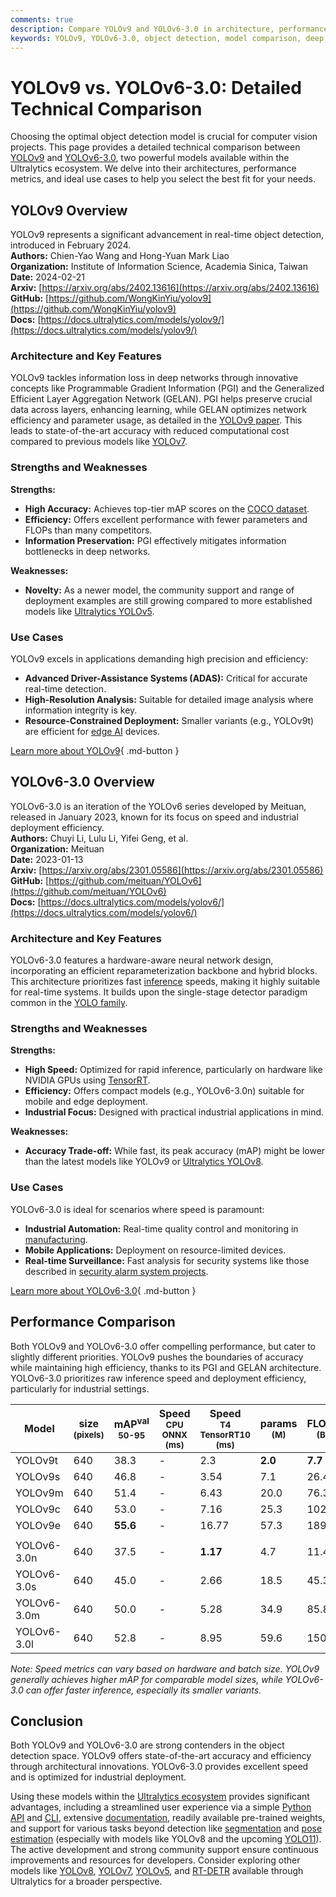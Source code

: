 ```yaml
---
comments: true
description: Compare YOLOv9 and YOLOv6-3.0 in architecture, performance, and applications. Discover the ideal model for your object detection needs.
keywords: YOLOv9, YOLOv6-3.0, object detection, model comparison, deep learning, computer vision, performance benchmarks, real-time AI, efficient algorithms, Ultralytics documentation
---
```


# YOLOv9 vs. YOLOv6-3.0: Detailed Technical Comparison

Choosing the optimal object detection model is crucial for computer vision projects. This page provides a detailed technical comparison between [YOLOv9](https://docs.ultralytics.com/models/yolov9/) and [YOLOv6-3.0](https://docs.ultralytics.com/models/yolov6/), two powerful models available within the Ultralytics ecosystem. We delve into their architectures, performance metrics, and ideal use cases to help you select the best fit for your needs.

<script async src="https://cdn.jsdelivr.net/npm/chart.js"></script>
<script defer src="../../javascript/benchmark.js"></script>

<canvas id="modelComparisonChart" width="1024" height="400" active-models='["YOLOv9", "YOLOv6-3.0"]'></canvas>

## YOLOv9 Overview

YOLOv9 represents a significant advancement in real-time object detection, introduced in February 2024.  
**Authors:** Chien-Yao Wang and Hong-Yuan Mark Liao  
**Organization:** Institute of Information Science, Academia Sinica, Taiwan  
**Date:** 2024-02-21  
**Arxiv:** [https://arxiv.org/abs/2402.13616](https://arxiv.org/abs/2402.13616)  
**GitHub:** [https://github.com/WongKinYiu/yolov9](https://github.com/WongKinYiu/yolov9)  
**Docs:** [https://docs.ultralytics.com/models/yolov9/](https://docs.ultralytics.com/models/yolov9/)

### Architecture and Key Features

YOLOv9 tackles information loss in deep networks through innovative concepts like Programmable Gradient Information (PGI) and the Generalized Efficient Layer Aggregation Network (GELAN). PGI helps preserve crucial data across layers, enhancing learning, while GELAN optimizes network efficiency and parameter usage, as detailed in the [YOLOv9 paper](https://arxiv.org/abs/2402.13616). This leads to state-of-the-art accuracy with reduced computational cost compared to previous models like [YOLOv7](https://docs.ultralytics.com/models/yolov7/).

### Strengths and Weaknesses

**Strengths:**

- **High Accuracy:** Achieves top-tier mAP scores on the [COCO dataset](https://docs.ultralytics.com/datasets/detect/coco/).
- **Efficiency:** Offers excellent performance with fewer parameters and FLOPs than many competitors.
- **Information Preservation:** PGI effectively mitigates information bottlenecks in deep networks.

**Weaknesses:**

- **Novelty:** As a newer model, the community support and range of deployment examples are still growing compared to more established models like [Ultralytics YOLOv5](https://docs.ultralytics.com/models/yolov5/).

### Use Cases

YOLOv9 excels in applications demanding high precision and efficiency:

- **Advanced Driver-Assistance Systems (ADAS):** Critical for accurate real-time detection.
- **High-Resolution Analysis:** Suitable for detailed image analysis where information integrity is key.
- **Resource-Constrained Deployment:** Smaller variants (e.g., YOLOv9t) are efficient for [edge AI](https://www.ultralytics.com/glossary/edge-ai) devices.

[Learn more about YOLOv9](https://docs.ultralytics.com/models/yolov9/){ .md-button }

## YOLOv6-3.0 Overview

YOLOv6-3.0 is an iteration of the YOLOv6 series developed by Meituan, released in January 2023, known for its focus on speed and industrial deployment efficiency.  
**Authors:** Chuyi Li, Lulu Li, Yifei Geng, et al.  
**Organization:** Meituan  
**Date:** 2023-01-13  
**Arxiv:** [https://arxiv.org/abs/2301.05586](https://arxiv.org/abs/2301.05586)  
**GitHub:** [https://github.com/meituan/YOLOv6](https://github.com/meituan/YOLOv6)  
**Docs:** [https://docs.ultralytics.com/models/yolov6/](https://docs.ultralytics.com/models/yolov6/)

### Architecture and Key Features

YOLOv6-3.0 features a hardware-aware neural network design, incorporating an efficient reparameterization backbone and hybrid blocks. This architecture prioritizes fast [inference](https://docs.ultralytics.com/modes/predict/) speeds, making it highly suitable for real-time systems. It builds upon the single-stage detector paradigm common in the [YOLO family](https://www.ultralytics.com/yolo).

### Strengths and Weaknesses

**Strengths:**

- **High Speed:** Optimized for rapid inference, particularly on hardware like NVIDIA GPUs using [TensorRT](https://docs.ultralytics.com/integrations/tensorrt/).
- **Efficiency:** Offers compact models (e.g., YOLOv6-3.0n) suitable for mobile and edge deployment.
- **Industrial Focus:** Designed with practical industrial applications in mind.

**Weaknesses:**

- **Accuracy Trade-off:** While fast, its peak accuracy (mAP) might be lower than the latest models like YOLOv9 or [Ultralytics YOLOv8](https://docs.ultralytics.com/models/yolov8/).

### Use Cases

YOLOv6-3.0 is ideal for scenarios where speed is paramount:

- **Industrial Automation:** Real-time quality control and monitoring in [manufacturing](https://www.ultralytics.com/solutions/ai-in-manufacturing).
- **Mobile Applications:** Deployment on resource-limited devices.
- **Real-time Surveillance:** Fast analysis for security systems like those described in [security alarm system projects](https://docs.ultralytics.com/guides/security-alarm-system/).

[Learn more about YOLOv6-3.0](https://docs.ultralytics.com/models/yolov6/){ .md-button }

## Performance Comparison

Both YOLOv9 and YOLOv6-3.0 offer compelling performance, but cater to slightly different priorities. YOLOv9 pushes the boundaries of accuracy while maintaining high efficiency, thanks to its PGI and GELAN architecture. YOLOv6-3.0 prioritizes raw inference speed and deployment efficiency, particularly for industrial settings.

| Model       | size<br><sup>(pixels) | mAP<sup>val<br>50-95 | Speed<br><sup>CPU ONNX<br>(ms) | Speed<br><sup>T4 TensorRT10<br>(ms) | params<br><sup>(M) | FLOPs<br><sup>(B) |
| ----------- | --------------------- | -------------------- | ------------------------------ | ----------------------------------- | ------------------ | ----------------- |
| YOLOv9t     | 640                   | 38.3                 | -                              | 2.3                                 | **2.0**            | **7.7**           |
| YOLOv9s     | 640                   | 46.8                 | -                              | 3.54                                | 7.1                | 26.4              |
| YOLOv9m     | 640                   | 51.4                 | -                              | 6.43                                | 20.0               | 76.3              |
| YOLOv9c     | 640                   | 53.0                 | -                              | 7.16                                | 25.3               | 102.1             |
| YOLOv9e     | 640                   | **55.6**             | -                              | 16.77                               | 57.3               | 189.0             |
|             |                       |                      |                                |                                     |                    |                   |
| YOLOv6-3.0n | 640                   | 37.5                 | -                              | **1.17**                            | 4.7                | 11.4              |
| YOLOv6-3.0s | 640                   | 45.0                 | -                              | 2.66                                | 18.5               | 45.3              |
| YOLOv6-3.0m | 640                   | 50.0                 | -                              | 5.28                                | 34.9               | 85.8              |
| YOLOv6-3.0l | 640                   | 52.8                 | -                              | 8.95                                | 59.6               | 150.7             |

_Note: Speed metrics can vary based on hardware and batch size. YOLOv9 generally achieves higher mAP for comparable model sizes, while YOLOv6-3.0 can offer faster inference, especially its smaller variants._

## Conclusion

Both YOLOv9 and YOLOv6-3.0 are strong contenders in the object detection space. YOLOv9 offers state-of-the-art accuracy and efficiency through architectural innovations. YOLOv6-3.0 provides excellent speed and is optimized for industrial deployment.

Using these models within the [Ultralytics ecosystem](https://docs.ultralytics.com/) provides significant advantages, including a streamlined user experience via a simple [Python API](https://docs.ultralytics.com/usage/python/) and [CLI](https://docs.ultralytics.com/usage/cli/), extensive [documentation](https://docs.ultralytics.com/), readily available pre-trained weights, and support for various tasks beyond detection like [segmentation](https://docs.ultralytics.com/tasks/segment/) and [pose estimation](https://docs.ultralytics.com/tasks/pose/) (especially with models like YOLOv8 and the upcoming [YOLO11](https://docs.ultralytics.com/models/yolo11/)). The active development and strong community support ensure continuous improvements and resources for developers. Consider exploring other models like [YOLOv8](https://docs.ultralytics.com/models/yolov8/), [YOLOv7](https://docs.ultralytics.com/compare/yolov7-vs-yolov9/), [YOLOv5](https://docs.ultralytics.com/compare/yolov9-vs-yolov5/), and [RT-DETR](https://docs.ultralytics.com/models/rtdetr/) available through Ultralytics for a broader perspective.
